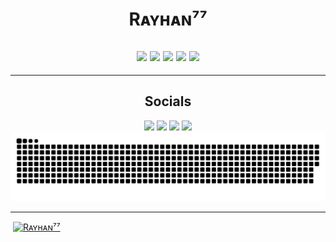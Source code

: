 <h1 align="center">
    Rᴀʏʜᴀɴ⁷⁷
</h1>

<h2 align="center">
<a href="https://github.com/Lunahax"><img src="https://img.shields.io/badge/javascript-303030?style=for-the-badge&logo=javascript&logoColor=white"></a>
<a href="https://github.com/Lunahax"><img src="https://img.shields.io/badge/python-303030?style=for-the-badge&logo=python&logoColor=white"></a>
<a href="https://github.com/Lunahax"><img src="https://img.shields.io/badge/c++-303030?style=for-the-badge&logo=c%2B%2B&logoColor=white"></a>
<a href="https://github.com/Lunahax"><img src="https://img.shields.io/badge/html-303030?style=for-the-badge&logo=html5&logoColor=white"></a>
<a href="https://github.com/Lunahax"><img src="https://img.shields.io/badge/css-303030?style=for-the-badge&logo=css3&logoColor=white"></a>
</h2>

---

<h2 align="center">
    Socials
</h2>

<p align="center">
<a href="https://github.com/Lunahax"><img src="https://img.shields.io/badge/Lunahax-303030?style=for-the-badge&logo=github&logoColor=white"></a>
<a href="https://discord.gg/EZT7CbGkdB"><img src="https://img.shields.io/badge/Alune-303030?style=for-the-badge&logo=discord&logoColor=white"></a>
<a href="https://twitch.tv/asg_lunatic"><img src="https://img.shields.io/badge/asg__lunatic-303030?style=for-the-badge&logo=twitch&logoColor=white"></a>
<a href="https://github.com/Lunahax"><img src="https://img.shields.io/badge/LunaR-303030?style=for-the-badge&logo=valorant&logoColor=white"></a>
<a href="https://github.com/Lunahax"><img src="https://github.com/Lunahax/Lunahax/blob/output/github-contribution-grid-snake.svg"></a>
</p>

---

<p>&nbsp;<a href="https://github.com/Lunahax/"><img align="center" src="https://github-readme-stats.vercel.app/api?username=lunahax&show_icons=true&locale=en" alt="Rᴀʏʜᴀɴ⁷⁷" /></a></p>
